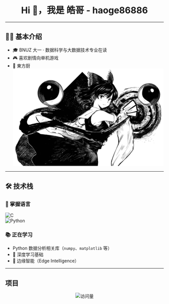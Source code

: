 <h1 align="center">Hi 👋，我是 皓哥 - haoge86886</h1>

---

## 🧑‍💻 基本介绍
- 🎓 BNUZ 大一 · 数据科学与大数据技术专业在读  
- 🎮 喜欢剧情向单机游戏  
- 🌸 東方厨  
![TouHou](./0cad8b6dccd0a26044fe9d386b3d9b8.jpg)

---

## 🛠️ 技术栈

### 📌 掌握语言
![C](https://img.shields.io/badge/C-blue?style=flat-square&logo=c)  
![Python](https://img.shields.io/badge/Python-3776AB?style=flat-square&logo=python)

### 📚 正在学习
- Python 数据分析相关库（`numpy`、`matplotlib` 等）  
- 🧠 深度学习基础  
- 📡 边缘智能（Edge Intelligence）  

---



## 项目  



<p align="center">
  <img src="https://komarev.com/ghpvc/?username=haoge86886&style=flat-square" alt="访问量"/>
</p>
